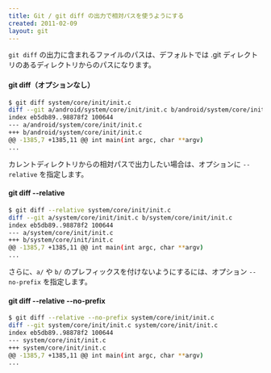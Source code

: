 ```yaml
---
title: Git / git diff の出力で相対パスを使うようにする
created: 2011-02-09
layout: git
---
```


`git diff` の出力に含まれるファイルのパスは、デフォルトでは .git ディレクトリのあるディレクトリからのパスになります。

#### git diff（オプションなし）

```bash
$ git diff system/core/init/init.c
diff --git a/android/system/core/init/init.c b/android/system/core/init/init.c
index eb5db89..98878f2 100644
--- a/android/system/core/init/init.c
+++ b/android/system/core/init/init.c
@@ -1385,7 +1385,11 @@ int main(int argc, char **argv)
...
```

カレントディレクトリからの相対パスで出力したい場合は、オプションに `--relative` を指定します。

#### git diff --relative
```bash
$ git diff --relative system/core/init/init.c
diff --git a/system/core/init/init.c b/system/core/init/init.c
index eb5db89..98878f2 100644
--- a/system/core/init/init.c
+++ b/system/core/init/init.c
@@ -1385,7 +1385,11 @@ int main(int argc, char **argv)
...
```

さらに、`a/` や `b/` のプレフィックスを付けないようにするには、オプション `--no-prefix` を指定します。

#### git diff --relative --no-prefix
```bash
$ git diff --relative --no-prefix system/core/init/init.c
diff --git system/core/init/init.c system/core/init/init.c
index eb5db89..98878f2 100644
--- system/core/init/init.c
+++ system/core/init/init.c
@@ -1385,7 +1385,11 @@ int main(int argc, char **argv)
...
```

